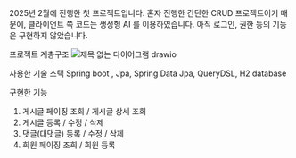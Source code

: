 2025년 2월에 진행한 첫 프로젝트입니다.
혼자 진행한 간단한 CRUD 프로젝트이기 때문에, 클라이언트 쪽 코드는 생성형 AI 를 이용하였습니다.
아직 로그인, 권한 등의 기능은 구현하지 않았습니다.

프로젝트 계층구조
![제목 없는 다이어그램 drawio](https://github.com/user-attachments/assets/b69c54ae-a2aa-49f7-b852-3cb4387366b6)


사용한 기술 스택
Spring boot , Jpa, Spring Data Jpa, QueryDSL, H2 database

구현한 기능
1. 게시글 페이징 조회 / 게시글 상세 조회
2. 게시글 등록 / 수정 / 삭제
3. 댓글(대댓글) 등록 / 수정 / 삭제
4. 회원 페이징 조회 / 회원 등록






